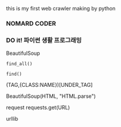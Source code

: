 this is my first web crawler making by python
### NOMARD CODER
### DO it! 파이썬 생활 프로그래밍

BeautifulSoup

    find_all()

    find()

(TAG,{CLASS:NAME})[UNDER_TAG]

BeautifulSoup(HTML, "HTML.parse")

request
requests.get(URL)

urllib